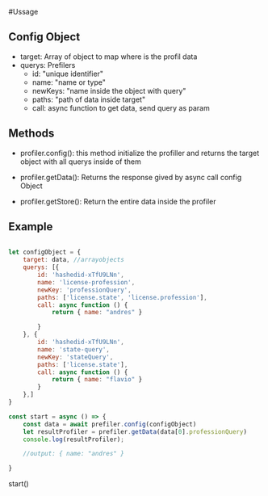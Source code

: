 #Ussage

## Config Object 
 * target: Array of object to map where is the profil data 
 * querys: Prefilers
   * id: "unique identifier"
   * name: "name or type"
   * newKeys: "name inside the object with query"
   * paths: "path of data inside target"
   * call: async function to get data, send query as param
   
   
## Methods 

* profiler.config(<ConfigObject>): this method initialize the profiller and returns the target object with all querys inside of them

* profiler.getData(<QueryObject>): Returns the response gived by async call config Object

* profiler.getStore(): Return the entire data inside the profiler


## Example
   
   
```js

let configObject = {
    target: data, //arrayobjects
    querys: [{
        id: 'hashedid-xTfU9LNn',
        name: 'license-profession',
        newKey: 'professionQuery',
        paths: ['license.state', 'license.profession'],
        call: async function () {
            return { name: "andres" }

        }
    }, {
        id: 'hashedid-xTfU9LNn',
        name: 'state-query',
        newKey: 'stateQuery',
        paths: ['license.state'],
        call: async function () {
            return { name: "flavio" }
        }
    },]
}

const start = async () => {
    const data = await prefiler.config(configObject)
    let resultProfiler = prefiler.getData(data[0].professionQuery)
    console.log(resultProfiler);

    //output: { name: "andres" }

}
```
start()
